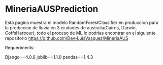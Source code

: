 # MineriaAUSPrediction
Esta pagina muestra el modelo RandomForestClassifier en produccion para la prediccion de lluvia en 3 ciudades de australia(Cairns, Darwin, CoffsHarbour), todo el proceso de ML lo podrias encontrar en el siguiente repositorio https://github.com/Dev-LuisVasquez/MineriaAUS

Requeriments:

Django==4.0.6
joblib==1.1.0
pandas==1.4.3
